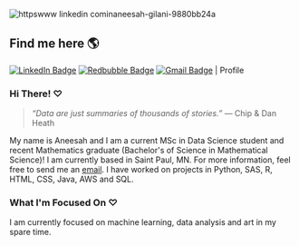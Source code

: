 
![httpswww linkedin cominaneesah-gilani-9880bb24a](https://github.com/AneesahG/AneesahG/assets/133827224/596a7e93-7ccb-4bcb-8c42-cd9758f7568f)
## Find me here 🌎 
[![LinkedIn Badge](https://img.shields.io/badge/LinkedIn-Profile-informational?style=flat&logo=linkedin&logoColor=white&color=0D76A8)](https://www.linkedin.com/in/aneesah-gilani-9880bb24a/)
   [![Redbubble Badge](https://img.shields.io/badge/Redbubble-E41321.svg?style=for-the-badge&logo=Redbubble&logoColor=white)](https://www.redbubble.com/people/Aneetopia/shop?asc=u&ref=account-nav-dropdown)
    [![Gmail Badge](https://img.shields.io/badge/Gmail-EA4335.svg?style=for-the-badge&logo=Gmail&logoColor=white)](mailto:designsbyanee@gmail.com)
| Profile

### Hi There! ♡

>*“Data are just summaries of thousands of stories.”*
>— Chip & Dan Heath


My name is Aneesah and I am a current MSc in Data Science student and recent Mathematics graduate (Bachelor's of Science in Mathematical Science)! I am currently based in Saint Paul, MN. For more information, feel free to send me an [email](mailto:designsbyanee@gmail.com). I have worked on projects in Python, SAS, R, HTML, CSS, Java, AWS and SQL. 

### What I'm Focused On ♡

I am currently focused on machine learning, data analysis and art in my spare time.


